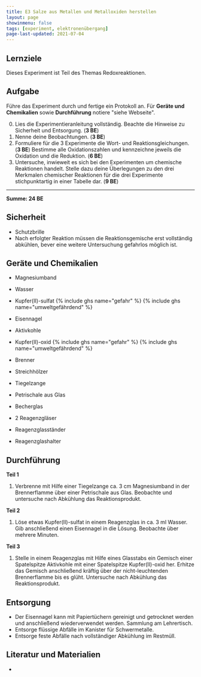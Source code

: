 ```yaml
---
title: E3 Salze aus Metallen und Metalloxiden herstellen
layout: page
showinmenu: false
tags: [experiment, elektronenübergang]
page-last-updated: 2021-07-04
---
```


## Lernziele

Dieses Experiment ist Teil des Themas Redoxreaktionen.

## Aufgabe

Führe das Experiment durch und fertige ein Protokoll an. Für **Geräte und Chemikalien** sowie **Durchführung** notiere "siehe Webseite".

0. Lies die Experimentieranleitung vollständig. Beachte die Hinweise zu Sicherheit und Entsorgung. (**3 BE**)
1. Nenne deine Beobachtungen. (**3 BE**)
2. Formuliere für die 3 Experimente die Wort- und Reaktionsgleichungen. (**3 BE**) Bestimme alle Oxidationszahlen und kennzeichne jeweils die Oxidation und die Reduktion. (**6 BE**)
4. Untersuche, inwieweit es sich bei den Experimenten um chemische Reaktionen handelt. Stelle dazu deine Überlegungen zu den drei Merkmalen chemischer Reaktionen für die drei Experimente stichpunktartig in einer Tabelle dar. (**9 BE**)

----------------

**Summe: 24 BE**

## Sicherheit

- Schutzbrille
- Nach erfolgter Reaktion müssen die Reaktionsgemische erst vollständig abkühlen, bever eine weitere Untersuchung gefahrlos möglich ist.

## Geräte und Chemikalien

- Magnesiumband
- Wasser
- Kupfer(II)-sulfat {% include ghs name="gefahr" %} {% include ghs name="umweltgefährdend" %}
- Eisennagel
- Aktivkohle
- Kupfer(II)-oxid {% include ghs name="gefahr" %} {% include ghs name="umweltgefährdend" %}

- Brenner
- Streichhölzer
- Tiegelzange
- Petrischale aus Glas
- Becherglas
- 2 Reagenzgläser
- Reagenzglasständer
- Reagenzglashalter

## Durchführung

**Teil 1**

1. Verbrenne mit Hilfe einer Tiegelzange ca. 3 cm Magnesiumband in der Brennerflamme über einer Petrischale aus Glas. Beobachte und untersuche nach Abkühlung das Reaktionsprodukt.

**Teil 2**

1. Löse etwas Kupfer(II)-sulfat in einem Reagenzglas in ca. 3 ml Wasser. Gib anschließend einen Eisennagel in die Lösung. Beobachte über mehrere Minuten.

**Teil 3**

1. Stelle in einem Reagenzglas mit Hilfe eines Glasstabs ein Gemisch einer Spatelspitze Aktivkohle mit einer Spatelspitze Kupfer(II)-oxid her. Erhitze das Gemisch anschließend kräftig über der nicht-leuchtenden Brennerflamme bis es glüht. Untersuche nach Abkühlung das Reaktionsprodukt.

## Entsorgung

- Der Eisennagel kann mit Papiertüchern gereinigt und getrocknet werden und anschließend wiederverwendet werden. Sammlung am Lehrertisch.
- Entsorge flüssige Abfälle im Kanister für Schwermetalle.
- Entsorge feste Abfälle nach vollständiger Abkühlung im Restmüll.

## Literatur und Materialien

- 
